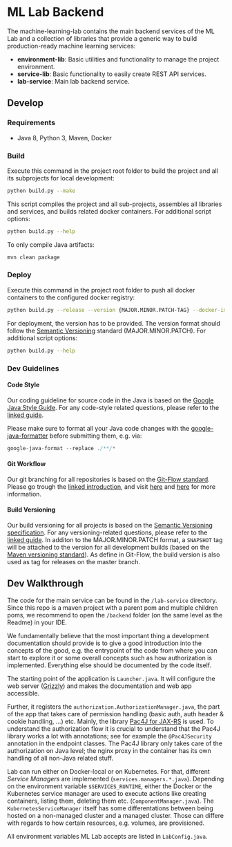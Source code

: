 # ML Lab Backend

The machine-learning-lab contains the main backend services of the ML Lab and a collection of libraries that provide a generic way to build production-ready machine learning services:

- **environment-lib**: Basic utilities and functionality to manage the project environment.
- **service-lib**: Basic functionality to easily create REST API services.
- **lab-service**: Main lab backend service.

## Develop

### Requirements

- Java 8, Python 3, Maven, Docker

### Build

Execute this command in the project root folder to build the project and all its subprojects for local development:

```bash
python build.py --make
```

This script compiles the project and all sub-projects, assembles all libraries and services, and builds related docker containers. For additional script options:

```bash
python build.py --help
```

To only compile Java artifacts:

```bash
mvn clean package
```

### Deploy

Execute this command in the project root folder to push all docker containers to the configured docker registry:

```bash
python build.py --release --version {MAJOR.MINOR.PATCH-TAG} --docker-image-prefix {PREFIX}
```

For deployment, the version has to be provided. The version format should follow the [Semantic Versioning](https://semver.org/) standard (MAJOR.MINOR.PATCH). For additional script options:

```bash
python build.py --help
```

### Dev Guidelines

#### Code Style

Our coding guideline for source code in the Java is based on the [Google Java Style Guide](https://google.github.io/styleguide/javaguide.html).  For any code-style related questions, please refer to the [linked guide](https://google.github.io/styleguide/javaguide.html).

Please make sure to format all your Java code changes with the [google-java-formatter](https://github.com/google/google-java-format) before submitting them, e.g. via:

```java
google-java-format --replace ./**/*
```

#### Git Workflow

Our git branching for all repositories is based on the [Git-Flow standard](https://datasift.github.io/gitflow/IntroducingGitFlow.html). Please go trough the [linked introduction](https://datasift.github.io/gitflow/IntroducingGitFlow.html), and visit [here](http://nvie.com/posts/a-successful-git-branching-model) and [here](https://www.atlassian.com/git/tutorials/comparing-workflows/gitflow-workflow) for more information.

#### Build Versioning

Our build versioning for all projects is based on the [Semantic Versioning specification](https://semver.org/). For any versioning-related questions, please refer to the [linked guide](https://semver.org/). In additon to the MAJOR.MINOR.PATCH format, a `SNAPSHOT` tag will be attached to the version for all development builds (based on the [Maven versioning standard](https://docs.oracle.com/middleware/1212/core/MAVEN/maven_version.htm)). As define in  Git-Flow, the build version is also used as tag for releases on the master branch.

## Dev Walkthrough

The code for the main service can be found in the `/lab-service` directory. Since this repo is a maven project with a parent pom and multiple children poms, we recommend to open the `/backend` folder (on the same level as the Readme) in your IDE.

We fundamentally believe that the most important thing a development documentation should provide is to give a good introduction into the concepts of the good, e.g. the entrypoint of the code from where you can start to explore it or some overall concepts such as how authorization is implemented. Everything else should be documented by the code itself.

The starting point of the application is `Launcher.java`.
It will configure the web server ([Grizzly](https://javaee.github.io/grizzly/httpserverframework.html)) and makes the documentation and web app accessible. 

Further, it registers the `authorization.AuthorizationManager.java`, the part of the app that takes care of permission handling (basic auth, auth header & cookie handling, ...) etc. Mainly, the library [Pac4J for JAX-RS](https://github.com/pac4j/jax-rs-pac4j) is used. To understand the authorization flow it is crucial to understand that the Pac4J library works a lot with annotations; see for example the `@Pac4JSecurity` annotation in the endpoint classes. The Pac4J library only takes care of the authorization on Java level; the nginx proxy in the container has its own handling of all non-Java related stuff.

Lab can run either on Docker-local or on Kubernetes. For that, different *Service Managers* are implemented (`services.managers.*.java`).
Depending on the environment variable `$SERVICES_RUNTIME`, either the Docker or the Kubernetes service manager are used to execute actions like creating containers, listing them, deleting them etc. (`ComponentManager.java`). The `KubernetesServiceManager` itself has some differentations between being hosted on a non-managed cluster and a managed cluster. Those can differe with regards to how certain resources, e.g. volumes, are provisioned.

All environment variables ML Lab accepts are listed in `LabConfig.java`.
